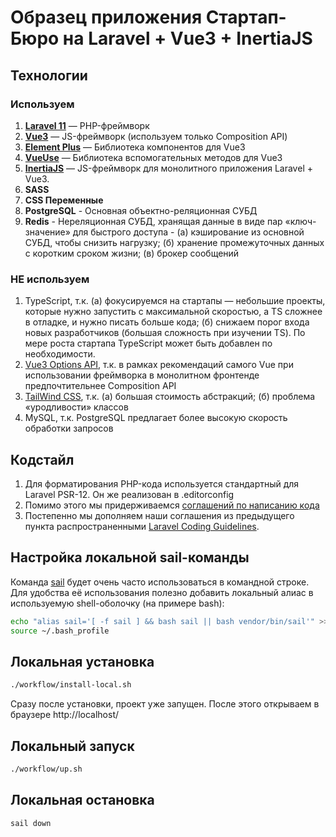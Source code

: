 # Образец приложения Стартап-Бюро на Laravel + Vue3 + InertiaJS

## Технологии

### Используем

1. **[Laravel 11](https://laravel.com/docs/11.x)** — PHP-фреймворк
2. **[Vue3](https://vuejs.org/)** — JS-фреймворк (используем только Composition API)
3. **[Element Plus](https://element-plus.org/)** — Библиотека компонентов для Vue3
4. **[VueUse](https://vueuse.org/)** — Библиотека вспомогательных методов для Vue3
5. **[InertiaJS](https://inertiajs.com/)** — JS-фреймворк для монолитного приложения Laravel + Vue3.
6. **SASS**
7. **CSS Переменные**
8. **PostgreSQL** - Основная объектно-реляционная СУБД
9. **Redis** - Нереляционная СУБД, хранящая данные в виде пар «ключ-значение» для быстрого доступа - (а) кэширование из основной СУБД, чтобы снизить нагрузку; (б) хранение промежуточных данных с коротким сроком жизни; (в) брокер сообщений

### НЕ используем

1. TypeScript, т.к. (а) фокусируемся на стартапы — небольшие проекты, которые нужно запустить с максимальной скоростью, а TS сложнее в отладке, и нужно писать больше кода; (б) снижаем порог входа новых разработчиков (большая сложность при изучении TS). 
По мере роста стартапа TypeScript может быть добавлен по необходимости. 
2. [Vue3 Options API](https://vuejs.org/guide/introduction.html#api-styles), т.к. в рамках рекомендаций самого Vue при использовании фреймворка в монолитном фронтенде предпочтительнее Composition API 
3. [TailWind CSS](https://tailwindcss.com/), т.к. (а) большая стоимость абстракций; (б) проблема «уродливости» классов
4. MySQL, т.к. PostgreSQL предлагает более высокую скорость обработки запросов

## Кодстайл

1. Для форматирования PHP-кода используется стандартный для Laravel PSR-12. Он же реализован в .editorconfig
2. Помимо этого мы придерживаемся [соглашений по написанию кода](https://suhar.teamly.ru/space/2c720188-40b6-4212-9de3-2855da8e0012/article/726563b6-0b63-4d1c-8954-6a65c4f8598a)
3. Постепенно мы дополняем наши соглашения из предыдущего пункта распространенными [Laravel Coding Guidelines](https://xqsit94.github.io/laravel-coding-guidelines/).

## Настройка локальной sail-команды

Команда [sail](https://laravel.com/docs/11.x/sail) будет очень часто использоваться в командной строке. Для удобства её использования полезно добавить локальный алиас в используемую shell-оболочку (на примере bash): 

```bash
echo "alias sail='[ -f sail ] && bash sail || bash vendor/bin/sail'" >> ~/.bash_profile
source ~/.bash_profile
```

## Локальная установка

```bash
./workflow/install-local.sh
```

Сразу после установки, проект уже запущен. После этого открываем в браузере http://localhost/

## Локальный запуск

```bash
./workflow/up.sh
```

## Локальная остановка

```bash
sail down
```
